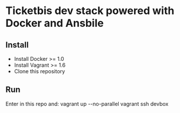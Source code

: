 
Ticketbis dev stack powered with Docker and Ansbile
====================================================

Install
-------

* Install Docker >= 1.0
* Install Vagrant >= 1.6
* Clone this repository

Run
---

Enter in this repo and:
    vagrant up --no-parallel
    vagrant ssh devbox

